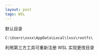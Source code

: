 ```yaml
---
layout: post
tags: WSL
---
```


默认目录

```
C:\Users\xxxx\AppData\Local\lxss\rootfs\
```

利用第三方工具可重新注册 WSL 实现更改目录
